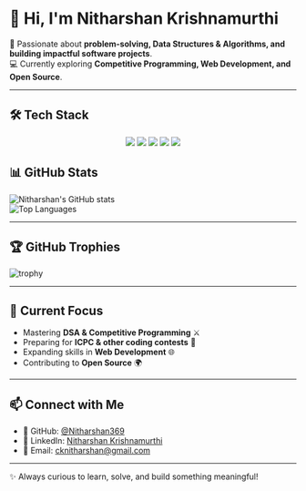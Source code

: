 # 👋 Hi, I'm Nitharshan Krishnamurthi  

🚀 Passionate about **problem-solving, Data Structures & Algorithms, and building impactful software projects**.  
💻 Currently exploring **Competitive Programming, Web Development, and Open Source**.  

---

## 🛠️ Tech Stack  

<p align="center">
  <img src="https://img.shields.io/badge/Java-ED8B00?style=for-the-badge&logo=openjdk&logoColor=white" />
  <img src="https://img.shields.io/badge/Python-3776AB?style=for-the-badge&logo=python&logoColor=white" />
  <img src="https://img.shields.io/badge/JavaScript-F7DF1E?style=for-the-badge&logo=javascript&logoColor=black" />
  <img src="https://img.shields.io/badge/HTML5-E34F26?style=for-the-badge&logo=html5&logoColor=white" />
  <img src="https://img.shields.io/badge/CSS3-1572B6?style=for-the-badge&logo=css3&logoColor=white" />
</p>

## 📊 GitHub Stats  

![Nitharshan's GitHub stats](https://github-readme-stats.vercel.app/api?username=Nitharshan369&show_icons=true&theme=radical)  
![Top Languages](https://github-readme-stats.vercel.app/api/top-langs/?username=Nitharshan369&layout=compact&theme=radical&hide=)  

---

## 🏆 GitHub Trophies  

![trophy](https://github-profile-trophy.vercel.app/?username=Nitharshan369&theme=radical&row=1&column=6)  

---

## 🌱 Current Focus  

- Mastering **DSA & Competitive Programming** ⚔️  
- Preparing for **ICPC & other coding contests** 🏅  
- Expanding skills in **Web Development** 🌐  
- Contributing to **Open Source** 🌍  

---

## 📫 Connect with Me  

- 🐙 GitHub: [@Nitharshan369](https://github.com/Nitharshan369)  
- 💼 LinkedIn: [Nitharshan Krishnamurthi](https://linkedin.com/in/nitharshan-krishnamurthi-52ba60311)  
- 📧 Email: [cknitharshan@gmail.com](mailto:cknitharshan@gmail.com)  

---

✨ Always curious to learn, solve, and build something meaningful!
